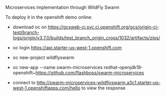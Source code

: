 Microservices implementation through WildFly Swarm

To deploy it in the openshift demo online:

- download oc on https://gcsweb-ci.svc.ci.openshift.org/gcs/origin-ci-test/branch-logs/origin/v3.7.0/builds/test_branch_origin_cross/1032/artifacts/zips/

- oc login https://api.starter-us-west-1.openshift.com
- oc new-project wildflyswarm
- oc new-app --name swarm-microservices redhat-openjdk18-openshift~https://github.com/flashboss/swarm-microservices

- connect to http://swarm-microservices-wildflyswarm.a3c1.starter-us-west-1.openshiftapps.com/hello to view the response
